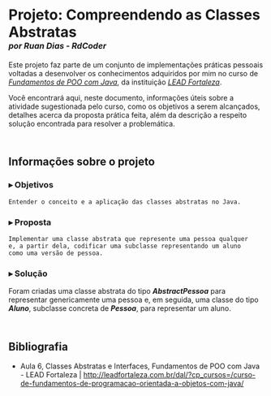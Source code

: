 <div>
    <h1>
        Projeto: Compreendendo as Classes Abstratas
        <font size="3">
            <br><i>por Ruan Dias - RdCoder</i>
        </font>
    </h1>
</div>

Este projeto faz parte de um conjunto de implementações práticas
pessoais voltadas a desenvolver os conhecimentos adquiridos por
mim no curso de
[_Fundamentos de POO com Java_](http://leadfortaleza.com.br/dal/?cp_cursos=/curso-de-fundamentos-de-programacao-orientada-a-objetos-com-java/),
 da instituição
[_LEAD Fortaleza_](https://leadfortaleza.com.br).

Você encontrará aqui, neste documento, informações úteis sobre a
atividade sugestionada pelo curso, como os objetivos a serem
alcançados, detalhes acerca da proposta prática feita, além
da descrição a respeito solução encontrada para resolver a
problemática.

## <br/> Informações sobre o projeto

### ▸ Objetivos

    Entender o conceito e a aplicação das classes abstratas no Java.

### ▸ Proposta
    Implementar uma classe abstrata que represente uma pessoa qualquer
    e, a partir dela, codificar uma subclasse representando um aluno 
    como uma versão de pessoa.

### ▸ Solução
Foram criadas uma classe abstrata do tipo ***AbstractPessoa*** para
representar genericamente uma pessoa e, em seguida, uma classe
do tipo ***Aluno***, subclasse concreta de ***Pessoa***, para representar 
um aluno.

## <br/> Bibliografia
- Aula 6, Classes Abstratas e Interfaces, Fundamentos de POO com Java - LEAD Fortaleza | 
<http://leadfortaleza.com.br/dal/?cp_cursos=/curso-de-fundamentos-de-programacao-orientada-a-objetos-com-java/>